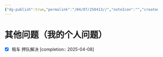 ```yaml
---
{"dg-publish":true,"permalink":"/04/07/250413//","noteIcon":"","created":"2025-04-08T22:29","updated":"2025-04-08T23:00"}
---
```


# 其他问题（我的个人问题）
- [x] 租车 押队解决  [completion:: 2025-04-08]
